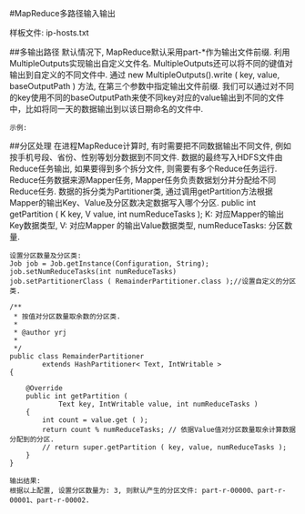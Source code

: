 #MapReduce多路径输入输出

样板文件: ip-hosts.txt

##多输出路径
	默认情况下, MapReduce默认采用part-*作为输出文件前缀. 利用MultipleOutputs实现输出自定义文件名.
	MultipleOutputs还可以将不同的键值对输出到自定义的不同文件中.
	通过 new MultipleOutputs().write ( key, value, baseOutputPath ) 方法, 在第三个参数中指定输出文件前缀. 我们可以通过对不同的key使用不同的baseOutputPath来使不同key对应的value输出到不同的文件中，比如将同一天的数据输出到以该日期命名的文件中.
	
	示例:

##分区处理
	在进程MapReduce计算时, 有时需要把不同数据输出不同文件, 例如按手机号段、省份、性别等划分数据到不同文件.
	数据的最终写入HDFS文件由Reduce任务输出, 如果要得到多个拆分文件, 则需要有多个Reduce任务运行. Reduce任务数据来源Mapper任务, Mapper任务负责数据划分并分配给不同Reduce任务.
	数据的拆分类为Partitioner类, 通过调用getPartition方法根据Mapper的输出Key、Value及分区数决定数据写入哪个分区.
	public int getPartition ( K key, V value, int numReduceTasks );
	K: 对应Mapper的输出Key数据类型, V: 对应Mapper 的输出Value数据类型, numReduceTasks: 分区数量.
	
	设置分区数量及分区类:
	Job job = Job.getInstance(Configuration, String);
	job.setNumReduceTasks(int numReduceTasks)
	job.setPartitionerClass ( RemainderPartitioner.class );//设置自定义的分区类.
	
	/**
	 * 按值对分区数量取余数的分区类.
	 * 
	 * @author yrj
	 *
	 */
	public class RemainderPartitioner
			extends HashPartitioner< Text, IntWritable >
	{
	
		@Override
		public int getPartition (
				Text key, IntWritable value, int numReduceTasks )
		{
			int count = value.get ( );
			return count % numReduceTasks; // 依据Value值对分区数量取余计算数据分配到的分区.
			// return super.getPartition ( key, value, numReduceTasks );
		}
	}
	
	输出结果:
	根据以上配置, 设置分区数量为: 3, 则默认产生的分区文件: part-r-00000、part-r-00001、part-r-00002.
	